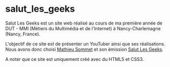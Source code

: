 # salut_les_geeks

Salut Les Geeks est un site web réalisé au cours de ma
première année de DUT - MMI (Métiers du Multimédia et de l'Internet)
à Nancy-Charlemagne (Nancy, France).

L'objectif de ce site est de présenter un YouTuber ainsi que ses réalisations.
Nous avons donc choisi <a href="https://www.youtube.com/channel/UCCpwMG0qZkr62FNZktfcvYg">Mathieu Sommet</a>
et son émission <a href="https://www.youtube.com/channel/UCCpwMG0qZkr62FNZktfcvYg">Salut Les Geeks</a>.

A noter que ce site est uniquement créé avec du HTML5 et CSS3.
